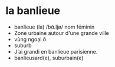 
# la banlieue
- banlieue (la)	/bɑ̃.ljø/	nom féminin	
- Zone urbaine autour d'une grande ville	
- vùng ngoại ô	
- suburb	
- J’ai grandi en banlieue parisienne.	
- banlieusard(e), suburbain(e)